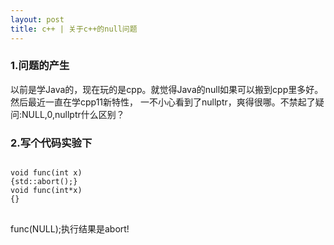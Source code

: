 ```yaml
---
layout: post
title: c++ | 关于c++的null问题
---
```


### 1.问题的产生
以前是学Java的，现在玩的是cpp。就觉得Java的null如果可以搬到cpp里多好。然后最近一直在学cpp11新特性，
一不小心看到了nullptr，爽得很哪。不禁起了疑问:NULL,0,nullptr什么区别？
### 2.写个代码实验下
<pre>
<code>
void func(int x)
{std::abort();}
void func(int*x)
{}
</code>
</pre>
func(NULL);执行结果是abort!
